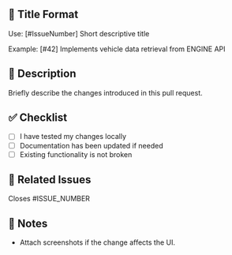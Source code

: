 ## 🔖 Title Format

Use: [#IssueNumber] Short descriptive title  

Example: [#42] Implements vehicle data retrieval from ENGINE API

## 📝 Description

Briefly describe the changes introduced in this pull request.

## ✅ Checklist

- [ ] I have tested my changes locally
- [ ] Documentation has been updated if needed
- [ ] Existing functionality is not broken

## 🔗 Related Issues

Closes #ISSUE_NUMBER

## 🧠 Notes

- Attach screenshots if the change affects the UI.

